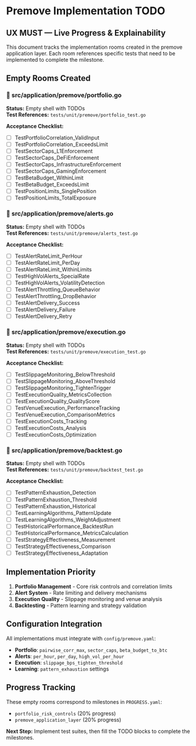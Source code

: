 # Premove Implementation TODO

## UX MUST — Live Progress & Explainability

This document tracks the implementation rooms created in the premove application layer. Each room references specific tests that need to be implemented to complete the milestone.

## Empty Rooms Created

### 📁 src/application/premove/portfolio.go
**Status:** Empty shell with TODOs  
**Test References:** `tests/unit/premove/portfolio_test.go`

**Acceptance Checklist:**
- [ ] TestPortfolioCorrelation_ValidInput
- [ ] TestPortfolioCorrelation_ExceedsLimit  
- [ ] TestSectorCaps_L1Enforcement
- [ ] TestSectorCaps_DeFiEnforcement
- [ ] TestSectorCaps_InfrastructureEnforcement
- [ ] TestSectorCaps_GamingEnforcement
- [ ] TestBetaBudget_WithinLimit
- [ ] TestBetaBudget_ExceedsLimit
- [ ] TestPositionLimits_SinglePosition
- [ ] TestPositionLimits_TotalExposure

### 📁 src/application/premove/alerts.go
**Status:** Empty shell with TODOs  
**Test References:** `tests/unit/premove/alerts_test.go`

**Acceptance Checklist:**
- [ ] TestAlertRateLimit_PerHour
- [ ] TestAlertRateLimit_PerDay
- [ ] TestAlertRateLimit_WithinLimits
- [ ] TestHighVolAlerts_SpecialRate
- [ ] TestHighVolAlerts_VolatilityDetection
- [ ] TestAlertThrottling_QueueBehavior
- [ ] TestAlertThrottling_DropBehavior
- [ ] TestAlertDelivery_Success
- [ ] TestAlertDelivery_Failure
- [ ] TestAlertDelivery_Retry

### 📁 src/application/premove/execution.go
**Status:** Empty shell with TODOs  
**Test References:** `tests/unit/premove/execution_test.go`

**Acceptance Checklist:**
- [ ] TestSlippageMonitoring_BelowThreshold
- [ ] TestSlippageMonitoring_AboveThreshold
- [ ] TestSlippageMonitoring_TightenTrigger
- [ ] TestExecutionQuality_MetricsCollection
- [ ] TestExecutionQuality_QualityScore
- [ ] TestVenueExecution_PerformanceTracking
- [ ] TestVenueExecution_ComparisonMetrics
- [ ] TestExecutionCosts_Tracking
- [ ] TestExecutionCosts_Analysis
- [ ] TestExecutionCosts_Optimization

### 📁 src/application/premove/backtest.go
**Status:** Empty shell with TODOs  
**Test References:** `tests/unit/premove/backtest_test.go`

**Acceptance Checklist:**
- [ ] TestPatternExhaustion_Detection
- [ ] TestPatternExhaustion_Threshold
- [ ] TestPatternExhaustion_Historical
- [ ] TestLearningAlgorithms_PatternUpdate
- [ ] TestLearningAlgorithms_WeightAdjustment
- [ ] TestHistoricalPerformance_BacktestRun
- [ ] TestHistoricalPerformance_MetricsCalculation
- [ ] TestStrategyEffectiveness_Measurement
- [ ] TestStrategyEffectiveness_Comparison
- [ ] TestStrategyEffectiveness_Adaptation

## Implementation Priority

1. **Portfolio Management** - Core risk controls and correlation limits
2. **Alert System** - Rate limiting and delivery mechanisms  
3. **Execution Quality** - Slippage monitoring and venue analysis
4. **Backtesting** - Pattern learning and strategy validation

## Configuration Integration

All implementations must integrate with `config/premove.yaml`:

- **Portfolio**: `pairwise_corr_max`, `sector_caps`, `beta_budget_to_btc`
- **Alerts**: `per_hour`, `per_day`, `high_vol_per_hour`  
- **Execution**: `slippage_bps_tighten_threshold`
- **Learning**: `pattern_exhaustion` settings

## Progress Tracking

These empty rooms correspond to milestones in `PROGRESS.yaml`:
- `portfolio_risk_controls` (20% progress)
- `premove_application_layer` (20% progress)

**Next Step:** Implement test suites, then fill the TODO blocks to complete the milestones.